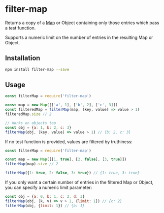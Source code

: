 # filter-map

Returns a copy of a [Map](https://developer.mozilla.org/en-US/docs/Web/JavaScript/Reference/Global_Objects/Map) or Object containing only those entries which pass a test function.

Supports a numeric limit on the number of entries in the resulting Map or Object.

## Installation

```bash
npm install filter-map --save
```

## Usage

```javascript
const filterMap = require('filter-map')

const map = new Map([['a', 1], ['b', 2], ['c', 3]])
const filteredMap = filterMap(map, (key, value) => value > 1)
filteredMap.size // 2

// Works on objects too
const obj = {a: 1, b: 2, c: 3}
filterMap(obj, (key, value) => value > 1) // {b: 2, c: 3}
```

If no test function is provided, values are filtered by truthiness:

```javascript
const filterMap = require('filter-map')

const map = new Map([[1, true], [2, false], [3, true]])
filterMap(map).size // 2

filterMap({1: true, 2: false, 3: true}) // {1: true, 3: true}
```

If you only want a certain number of entries in the filtered Map or Object, you can specify a numeric limit parameter:

```javascript
const obj = {a: 0, b: 1, c: 2, d: 3}
filterMap(obj, (k, v) => v > 1, {limit: 1}) // {c: 2}
filterMap(obj, {limit: 1}) // {b: 1}
```
